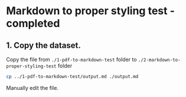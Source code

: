 # Markdown to proper styling test - completed

## 1. Copy the dataset.

Copy the file from `./1-pdf-to-markdown-test` folder to `./2-markdown-to-proper-styling-test` folder

```bash
cp ../1-pdf-to-markdown-test/output.md ./output.md
```

Manually edit the file.
